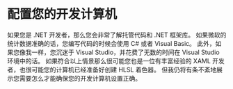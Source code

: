 # 配置您的开发计算机

如果您是 .NET 开发者，那么您会非常了解托管代码和 .NET 框架库。
如果微软的统计数据准确的话，您编写代码的时候会使用 C# 或者 Visual Basic。
此外，如果您像我一样，您沉迷于 Visual Studio，并花费了无数的时间在 Visual Studio 环境中的话。
如果符合以上情景那么很可能您也是一位有丰富经验的 XAML 开发者，也很可能您的计算机已经准备好创建 HLSL 着色器。
但我仍将有条不紊地展示您需要怎么才能确保您的开发计算机设置正确。